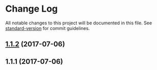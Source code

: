 # Change Log

All notable changes to this project will be documented in this file. See [standard-version](https://github.com/conventional-changelog/standard-version) for commit guidelines.

<a name="1.1.2"></a>
## [1.1.2](https://github.com/soenkekluth/object-store-state/compare/v1.1.1...v1.1.2) (2017-07-06)



<a name="1.1.1"></a>
## 1.1.1 (2017-07-06)
